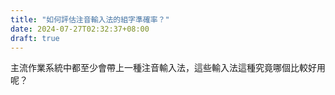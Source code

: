 ```yaml
---
title: "如何評估注音輸入法的組字準確率？"
date: 2024-07-27T02:32:37+08:00
draft: true
---
```


主流作業系統中都至少會帶上一種注音輸入法，這些輸入法這種究竟哪個比較好用呢？
